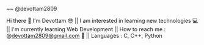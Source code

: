   ~~ @devottam2809

Hi there 👋
I'm Devottam 😎 ||
I am interested in learning new technologies 💻 ||
I'm currently learning Web Development  ||
How to reach me : @devottam2809@gmail.com 📧 ||
Languages : C, C++, Python
